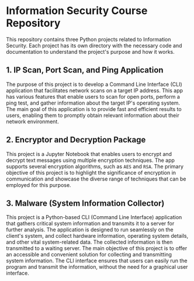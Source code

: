 # Information Security Course Repository

This repository contains three Python projects related to Information Security. Each project has its own directory with the necessary code and documentation to understand the project's purpose and how it works.

## 1. IP Scan, Port Scan, and Ping Application

The purpose of this project is to develop a Command Line Interface (CLI) application that facilitates network scans on a target IP address. This app has various features that enable users to scan for open ports, perform a ping test, and gather information about the target IP's operating system. The main goal of this application is to provide fast and efficient results to users, enabling them to promptly obtain relevant information about their network environment.

## 2. Encryptor and Decryption Package

This project is a Jupyter Notebook that enables users to encrypt and decrypt text messages using multiple encryption techniques.  The app supports several encryption algorithms, such as `AES` and `RSA`. The primary objective of this project is to highlight the significance of encryption in communication and showcase the diverse range of techniques that can be employed for this purpose.

## 3. Malware (System Information Collector)

This project is a Python-based CLI (Command Line Interface) application that gathers critical system information and transmits it to a server for further analysis. The application is designed to run seamlessly on the client's system, and collect hardware information, operating system details, and other vital system-related data. The collected information is then transmitted to a waiting server.
The main objective of this project is to offer an accessible and convenient solution for collecting and transmitting system information. The CLI interface ensures that users can easily run the program and transmit the information, without the need for a graphical user interface.
